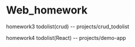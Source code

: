 # Web_homework
homework3 todolist(crud) -- projects/crud_todolist

homework4 todolist(React) --  projects/demo-app
